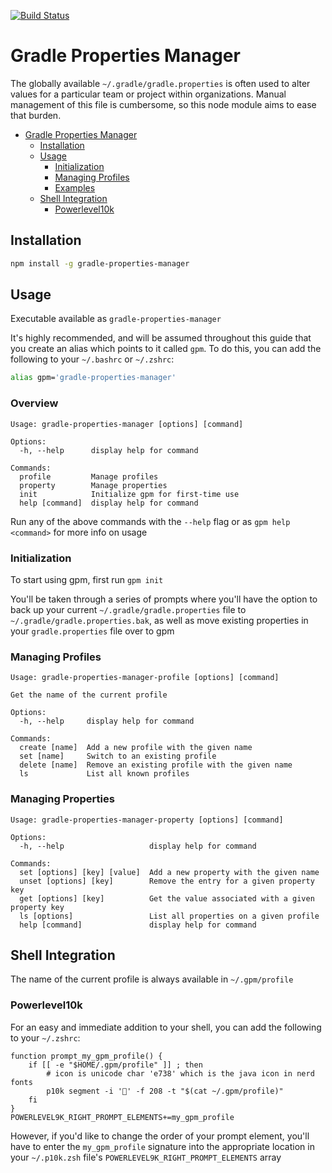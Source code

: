 [![Build Status](https://github.com/hak33m16/gradle-properties-manager/workflows/build/badge.svg)](https://github.com/hak33m16/gradle-properties-manager/actions?query=workflow%3A%22build%22)

# Gradle Properties Manager

The globally available `~/.gradle/gradle.properties` is often used to alter values for a particular team or project within organizations. Manual management of this file is cumbersome, so this node module aims to ease that burden.

-   [Gradle Properties Manager](#gradle-properties-manager)
    -   [Installation](#installation)
    -   [Usage](#usage)
        -   [Initialization](#initialization)
        -   [Managing Profiles](#managing-profiles)
        -   [Examples](#examples)
    -   [Shell Integration](#shell-integration)
        -   [Powerlevel10k](#powerlevel10k)

## Installation

```bash
npm install -g gradle-properties-manager
```

## Usage

Executable available as `gradle-properties-manager`

It's highly recommended, and will be assumed throughout this guide that you create an alias which points to it called `gpm`. To do this, you can add the following to your `~/.bashrc` or `~/.zshrc`:

```bash
alias gpm='gradle-properties-manager'
```

### Overview

```
Usage: gradle-properties-manager [options] [command]

Options:
  -h, --help      display help for command

Commands:
  profile         Manage profiles
  property        Manage properties
  init            Initialize gpm for first-time use
  help [command]  display help for command
```

Run any of the above commands with the `--help` flag or as `gpm help <command>` for more info on usage

### Initialization

To start using gpm, first run `gpm init`

You'll be taken through a series of prompts where you'll have the option to back up your current `~/.gradle/gradle.properties` file to `~/.gradle/gradle.properties.bak`, as well as move existing properties in your `gradle.properties` file over to gpm

### Managing Profiles

```
Usage: gradle-properties-manager-profile [options] [command]

Get the name of the current profile

Options:
  -h, --help     display help for command

Commands:
  create [name]  Add a new profile with the given name
  set [name]     Switch to an existing profile
  delete [name]  Remove an existing profile with the given name
  ls             List all known profiles
```

### Managing Properties

```
Usage: gradle-properties-manager-property [options] [command]

Options:
  -h, --help                   display help for command

Commands:
  set [options] [key] [value]  Add a new property with the given name
  unset [options] [key]        Remove the entry for a given property key
  get [options] [key]          Get the value associated with a given property key
  ls [options]                 List all properties on a given profile
  help [command]               display help for command
```

## Shell Integration

The name of the current profile is always available in `~/.gpm/profile`

### Powerlevel10k

For an easy and immediate addition to your shell, you can add the following to your `~/.zshrc`:

```
function prompt_my_gpm_profile() {
    if [[ -e "$HOME/.gpm/profile" ]] ; then
        # icon is unicode char 'e738' which is the java icon in nerd fonts
        p10k segment -i '' -f 208 -t "$(cat ~/.gpm/profile)"
    fi
}
POWERLEVEL9K_RIGHT_PROMPT_ELEMENTS+=my_gpm_profile
```

However, if you'd like to change the order of your prompt element, you'll have to enter the `my_gpm_profile` signature into the appropriate location in your `~/.p10k.zsh` file's `POWERLEVEL9K_RIGHT_PROMPT_ELEMENTS` array

